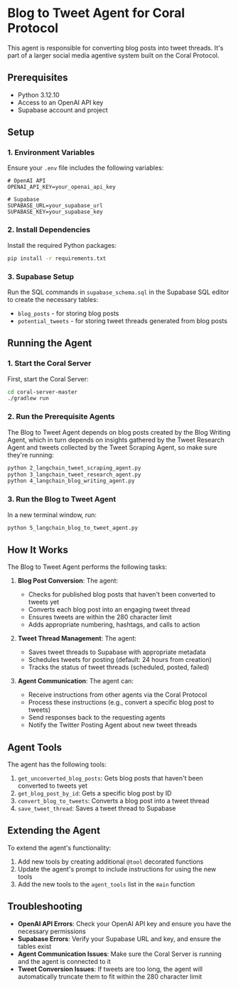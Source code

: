 # Blog to Tweet Agent for Coral Protocol

This agent is responsible for converting blog posts into tweet threads. It's part of a larger social media agentive system built on the Coral Protocol.

## Prerequisites

- Python 3.12.10
- Access to an OpenAI API key
- Supabase account and project

## Setup

### 1. Environment Variables

Ensure your `.env` file includes the following variables:

```
# OpenAI API
OPENAI_API_KEY=your_openai_api_key

# Supabase
SUPABASE_URL=your_supabase_url
SUPABASE_KEY=your_supabase_key
```

### 2. Install Dependencies

Install the required Python packages:

```bash
pip install -r requirements.txt
```

### 3. Supabase Setup

Run the SQL commands in `supabase_schema.sql` in the Supabase SQL editor to create the necessary tables:
- `blog_posts` - for storing blog posts
- `potential_tweets` - for storing tweet threads generated from blog posts

## Running the Agent

### 1. Start the Coral Server

First, start the Coral Server:

```bash
cd coral-server-master
./gradlew run
```

### 2. Run the Prerequisite Agents

The Blog to Tweet Agent depends on blog posts created by the Blog Writing Agent, which in turn depends on insights gathered by the Tweet Research Agent and tweets collected by the Tweet Scraping Agent, so make sure they're running:

```bash
python 2_langchain_tweet_scraping_agent.py
python 3_langchain_tweet_research_agent.py
python 4_langchain_blog_writing_agent.py
```

### 3. Run the Blog to Tweet Agent

In a new terminal window, run:

```bash
python 5_langchain_blog_to_tweet_agent.py
```

## How It Works

The Blog to Tweet Agent performs the following tasks:

1. **Blog Post Conversion**: The agent:
   - Checks for published blog posts that haven't been converted to tweets yet
   - Converts each blog post into an engaging tweet thread
   - Ensures tweets are within the 280 character limit
   - Adds appropriate numbering, hashtags, and calls to action

2. **Tweet Thread Management**: The agent:
   - Saves tweet threads to Supabase with appropriate metadata
   - Schedules tweets for posting (default: 24 hours from creation)
   - Tracks the status of tweet threads (scheduled, posted, failed)

3. **Agent Communication**: The agent can:
   - Receive instructions from other agents via the Coral Protocol
   - Process these instructions (e.g., convert a specific blog post to tweets)
   - Send responses back to the requesting agents
   - Notify the Twitter Posting Agent about new tweet threads

## Agent Tools

The agent has the following tools:

1. `get_unconverted_blog_posts`: Gets blog posts that haven't been converted to tweets yet
2. `get_blog_post_by_id`: Gets a specific blog post by ID
3. `convert_blog_to_tweets`: Converts a blog post into a tweet thread
4. `save_tweet_thread`: Saves a tweet thread to Supabase

## Extending the Agent

To extend the agent's functionality:

1. Add new tools by creating additional `@tool` decorated functions
2. Update the agent's prompt to include instructions for using the new tools
3. Add the new tools to the `agent_tools` list in the `main` function

## Troubleshooting

- **OpenAI API Errors**: Check your OpenAI API key and ensure you have the necessary permissions
- **Supabase Errors**: Verify your Supabase URL and key, and ensure the tables exist
- **Agent Communication Issues**: Make sure the Coral Server is running and the agent is connected to it
- **Tweet Conversion Issues**: If tweets are too long, the agent will automatically truncate them to fit within the 280 character limit
